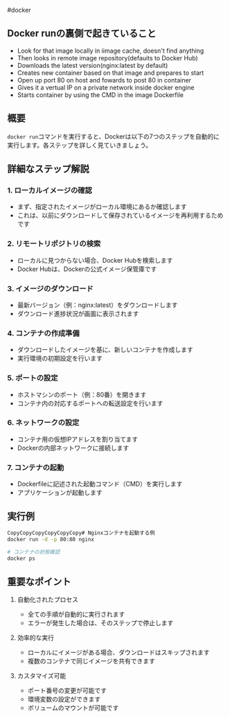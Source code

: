 #docker
## Docker runの裏側で起きていること
- Look for that image locally in iimage cache, doesn't find anything
- Then looks in remote image repository(defauits to Docker Hub)
- Downloads the latest version(nginx:latest by default)
- Creates new container based on that image and prepares to start
- Open up port 80 on host and fowards to post 80 in container
- Gives it a vertual IP on a private network inside docker engine
- Starts container by using the CMD in the image Dockerfile
## 概要

`docker run`コマンドを実行すると、Dockerは以下の7つのステップを自動的に実行します。各ステップを詳しく見ていきましょう。

## 詳細なステップ解説

### 1. ローカルイメージの確認

- まず、指定されたイメージがローカル環境にあるか確認します
- これは、以前にダウンロードして保存されているイメージを再利用するためです

### 2. リモートリポジトリの検索

- ローカルに見つからない場合、Docker Hubを検索します
- Docker Hubは、Dockerの公式イメージ保管庫です

### 3. イメージのダウンロード

- 最新バージョン（例：nginx:latest）をダウンロードします
- ダウンロード進捗状況が画面に表示されます

### 4. コンテナの作成準備

- ダウンロードしたイメージを基に、新しいコンテナを作成します
- 実行環境の初期設定を行います

### 5. ポートの設定

- ホストマシンのポート（例：80番）を開きます
- コンテナ内の対応するポートへの転送設定を行います

### 6. ネットワークの設定

- コンテナ用の仮想IPアドレスを割り当てます
- Dockerの内部ネットワークに接続します

### 7. コンテナの起動

- Dockerfileに記述された起動コマンド（CMD）を実行します
- アプリケーションが起動します

## 実行例

```bash
CopyCopyCopyCopyCopyCopy# Nginxコンテナを起動する例
docker run -d -p 80:80 nginx

# コンテナの状態確認
docker ps
```

## 重要なポイント

1. 自動化されたプロセス
    
    - 全ての手順が自動的に実行されます
    - エラーが発生した場合は、そのステップで停止します
2. 効率的な実行
    
    - ローカルにイメージがある場合、ダウンロードはスキップされます
    - 複数のコンテナで同じイメージを共有できます
3. カスタマイズ可能
    
    - ポート番号の変更が可能です
    - 環境変数の設定ができます
    - ボリュームのマウントが可能です